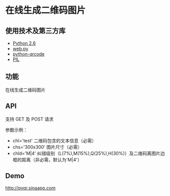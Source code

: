 # 在线生成二维码图片

## 使用技术及第三方库

* [Python 2.6](http://www.python.org/)
* [web.py]( http://webpy.org/)
* [python-qrcode](https://github.com/lincolnloop/python-qrcode)
* [PIL](http://www.pythonware.com/products/pil/index.htm)

## 功能

在线生成二维码图片

## API

支持 GET 及 POST 请求

参数示例：

* chl='test' 二维码包含的文本信息（必需）
* chs='300x300' 图片尺寸（必需）
* chld='M|4' 纠错级别（L(7%),M(15%),Q(25%),H(30%)）及二维码离图片边框的距离（非必需，默认为'M|4'）


## Demo

<http://pyqr.sinaapp.com>

